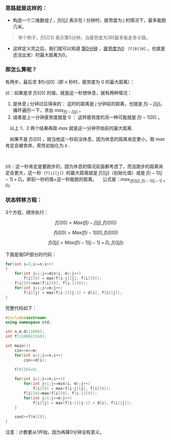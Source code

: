 ### 思路就是这样的：

- 构造一个二维数组 $f$ ，$f[i][j]$ 表示在 $i$ 分钟时，疲劳度为 $j$ 的情况下，最多能跑几米。

> 举个例子，$f[5][3]$ 表示第5分钟，当疲劳度为3时最多能走多少路。

- 这样定义完之后，我们就可以知道 <u>第0分钟</u> ，<u>疲劳度为0</u> （`f[0][0]` ，也就是还没出发）时最大距离为0。

### 那怎么算呢？

有两步，最后求 $f[n][0]（即 $n$ 秒时，疲劳度为 0 的最大距离）：

$(i)：$如果是求 $f[i][0]$ 的值，就是这一秒想休息，就有两种情况：

1. 是休息 $j$ 分钟过后得来的：
   这时的距离是 $j$ 分钟前的距离，也就是 $f[i-j][j]$。
   循环遍历一下，求出 $max_{f[i-j][j]}$ 。
2. 或者是上一分钟疲劳度就是 0 ：
   这样疲劳度的另一种可能就是 $f[i-1][0]$ 。

&emsp;以上 1、2 两个结果再取 $max$ 就是这一分钟开始前的最大距离.

&emsp;如果不是 $f[i][0]$ ，就当他这一秒前没休息，因为休息的距离肯定更小，取 $max$ 肯定会被舍弃，索性初始化为 `0` .

<br>

$(ii)$：这一秒肯定是要跑步的，因为休息的情况前面都考虑了，而且跑步的距离肯定会更大，这一秒（`f[i][j]`）的最大距离就是 $f[i][j]$（初始化值）或是 $f[i-1][j-1]+D_i$，即前一秒的值+这一秒能跑的距离。
&emsp;公式是：$max_{(f[i][j], \; f[i-1][j-1]+D_i)}$

### 状态转移方程：

3个方程，顺序执行：

$$
f[i][0]=Max(f[i-j][j], f[i][0])  \tag{1}
$$

$$
f[i][0]=Max(f[i-1][0],f[i][0])  \tag{2}
$$

$$
f[i][j]=Max(f[i-1][j-1]+D_i,f[i][j])  \tag{3}
$$

下面是我DP部分的代码：

```cpp
for(int i=1;i<=n;i++)
{
    for(int j=1;j<=min(i, m);j++)
        f[i][0] = max(f[i-j][j], f[i][0]);
    f[i][0]=max(f[i][0], f[i-1][0]);
    for(int j=1;j<=m;j++)
        f[i][j] = max(f[i-1][j-1] + d[i], f[i][j]);
}
```


完整代码如下：

```cpp
#include<iostream>
using namespace std;

int n,m,d[11000];
int f[11000][550];

int main(){
    cin>>n>>m;
    for(int i=1;i<=n;i++)
        cin>>d[i];
    
    f[0][0]=0;

    for(int i=1;i<=n;i++){
        for(int j=1;j<=min(i, m);j++)
            f[i][0] = max(f[i-j][j], f[i][0]);
        f[i][0]=max(f[i][0], f[i-1][0]);
        for(int j=1;j<=m;j++)
            f[i][j] = max(f[i-1][j-1] + d[i], f[i][j]);
    }

    cout<<f[n][0];
}
```

注意：计数要从1开始，因为再算0分钟没有意义。
